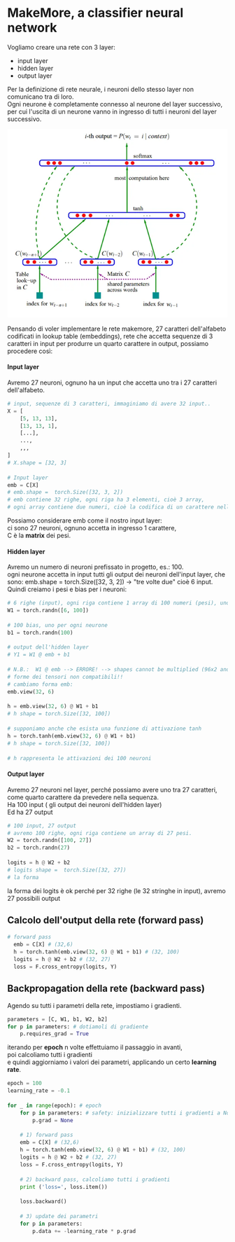 # MakeMore, a classifier neural network

Vogliamo creare una rete con 3 layer:
* input layer
* hidden layer
* output layer

Per la definizione di rete neurale, i neuroni dello stesso layer non comunicano tra di loro.  
Ogni neurone è completamente connesso al neurone del layer successivo, per cui l'uscita di un neurone
vanno in ingresso di tutti i neuroni del layer successivo.

![Neural Network](../../images/1.png)

Pensando di voler implementare le rete makemore, 27 caratteri dell'alfabeto codificati in lookup table (embeddings),
rete che accetta sequenze di 3 caratteri in input per produrre un quarto carattere in output, possiamo procedere così:  

#### Input layer
Avremo 27 neuroni, ognuno ha un input che accetta uno tra i 27 caratteri dell'alfabeto.  

```py
# input, sequenze di 3 caratteri, immaginiamo di avere 32 input..
X = [
    [5, 13, 13],
    [13, 13, 1],
    [...],
    ...,
    ,,,
]
# X.shape = [32, 3]

# Input layer 
emb = C[X]
# emb.shape =  torch.Size([32, 3, 2])
# emb contiene 32 righe, ogni riga ha 3 elementi, cioè 3 array,
# ogni array contiene due numeri, cioè la codifica di un carattere nello spazio a 2 dinensioni (carattere embeddato)
```

Possiamo considerare emb come il nostro input layer:  
ci sono 27 neuroni, ognuno accetta in ingresso 1 carattere,  
C è la **matrix** dei pesi.  

#### Hidden layer
Avremo un numero di neuroni prefissato in progetto, es.: 100.  
ogni neurone accetta in input tutti gli output dei neuroni dell'input layer, che sono:   emb.shape =  torch.Size([32, 3, 2])  -> "tre volte due"  cioè 6 input.  
Quindi creiamo i pesi e bias per i neuroni:  
```py
# 6 righe (input), ogni riga contiene 1 array di 100 numeri (pesi), uno per ogni neurone
W1 = torch.randn([6, 100])

# 100 bias, uno per ogni neurone
b1 = torch.randn(100)

# output dell'hidden layer
# Y1 = W1 @ emb + b1

# N.B.:  W1 @ emb --> ERRORE! --> shapes cannot be multiplied (96x2 and 6x100)
# forme dei tensori non compatibili!!
# cambiamo forma emb:
emb.view(32, 6) 

h = emb.view(32, 6) @ W1 + b1
# h shape = torch.Size([32, 100])

# supponiamo anche che esista una funzione di attivazione tanh
h = torch.tanh(emb.view(32, 6) @ W1 + b1) 
# h shape = torch.Size([32, 100])

# h rappresenta le attivazioni dei 100 neuroni 
```


#### Output layer
Avremo 27 neuroni nel layer, perché possiamo avere uno tra 27 caratteri, come quarto carattere da prevedere nella sequenza.  
Ha 100 input ( gli output dei neuroni dell'hidden layer)  
Ed ha 27 output    

```py
# 100 input, 27 output
# avremo 100 righe, ogni riga contiene un array di 27 pesi.
W2 = torch.randn([100, 27])
b2 = torch.randn(27)

logits = h @ W2 + b2
# logits shape =  torch.Size([32, 27])
# la forma 
```
la forma dei logits è ok perché per 32 righe (le 32 stringhe in input), avremo 27 possibili output


## Calcolo dell'output della rete (forward pass)


```py
# forward pass
  emb = C[X] # (32,6)
  h = torch.tanh(emb.view(32, 6) @ W1 + b1) # (32, 100)
  logits = h @ W2 + b2 # (32, 27)
  loss = F.cross_entropy(logits, Y)
```

## Backpropagation della rete (backward pass)

Agendo su tutti i parametri della rete, impostiamo i gradienti.
```py
parameters = [C, W1, b1, W2, b2]
for p in parameters: # dotiamoli di gradiente
    p.requires_grad = True
```
iterando per **epoch** n volte 
effettuiamo il passaggio in avanti,  
poi calcoliamo tutti i gradienti   
e quindi aggiorniamo i valori dei parametri, applicando un certo **learning rate**. 

```py
epoch = 100
learning_rate = -0.1

for _ in range(epoch): # epoch
    for p in parameters: # safety: inizializzare tutti i gradienti a None 0 a zero.
        p.grad = None

    # 1) forward pass
    emb = C[X] # (32,6)
    h = torch.tanh(emb.view(32, 6) @ W1 + b1) # (32, 100)
    logits = h @ W2 + b2 # (32, 27)
    loss = F.cross_entropy(logits, Y)
    
    # 2) backward pass, calcoliamo tutti i gradienti
    print ('loss=', loss.item())

    loss.backward()

    # 3) update dei parametri
    for p in parameters:
        p.data += -learning_rate * p.grad

```